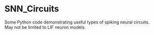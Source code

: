 # SNN_Circuits
Some Python code demonstrating useful types of spiking neural circuits. May not be limited to LIF neuron models.
